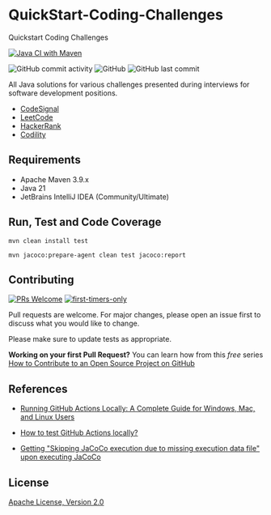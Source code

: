 # QuickStart-Coding-Challenges

Quickstart Coding Challenges


[![Java CI with Maven](https://github.com/shortthirdman/QuickStart-Coding-Challenges/actions/workflows/maven.yml/badge.svg?event=workflow_dispatch)](https://github.com/shortthirdman/QuickStart-Coding-Challenges/actions/workflows/maven.yml)

![GitHub commit activity](https://img.shields.io/github/commit-activity/w/shortthirdman/QuickStart-Coding-Challenges)	![GitHub](https://img.shields.io/github/license/shortthirdman/QuickStart-Coding-Challenges)	![GitHub last commit](https://img.shields.io/github/last-commit/shortthirdman/QuickStart-Coding-Challenges)

All Java solutions for various challenges presented during interviews for software development positions.

- [CodeSignal](https://app.codesignal.com)
- [LeetCode](https://leetcode.com)
- [HackerRank](https://hackerrank.com)
- [Codility](https://app.codility.com)

## Requirements

- Apache Maven 3.9.x
- Java 21
- JetBrains IntelliJ IDEA (Community/Ultimate)


## Run, Test and Code Coverage

`mvn clean install test`

`mvn jacoco:prepare-agent clean test jacoco:report`

## Contributing

[![PRs Welcome](https://img.shields.io/badge/PRs-welcome-brightgreen.svg?style=flat-square)](http://makeapullrequest.com)
[![first-timers-only](https://img.shields.io/badge/first--timers--only-friendly-blue.svg?style=flat-square)](https://www.firsttimersonly.com/)

Pull requests are welcome. For major changes, please open an issue first to discuss what you would like to change.

Please make sure to update tests as appropriate.

**Working on your first Pull Request?** You can learn how from this *free* series [How to Contribute to an Open Source Project on GitHub](https://kcd.im/pull-request)

## References

- [Running GitHub Actions Locally: A Complete Guide for Windows, Mac, and Linux Users](https://medium.com/debasishkumardas5/running-github-actions-locally-a-complete-guide-for-windows-mac-and-linux-users-34c45999c7cd)

- [How to test GitHub Actions locally?](https://www.browserstack.com/guide/test-github-actions-locally)

- [Getting "Skipping JaCoCo execution due to missing execution data file" upon executing JaCoCo](https://stackoverflow.com/questions/18107375/getting-skipping-jacoco-execution-due-to-missing-execution-data-file-upon-exec)

## License

[Apache License, Version 2.0](https://www.apache.org/licenses/LICENSE-2.0)
